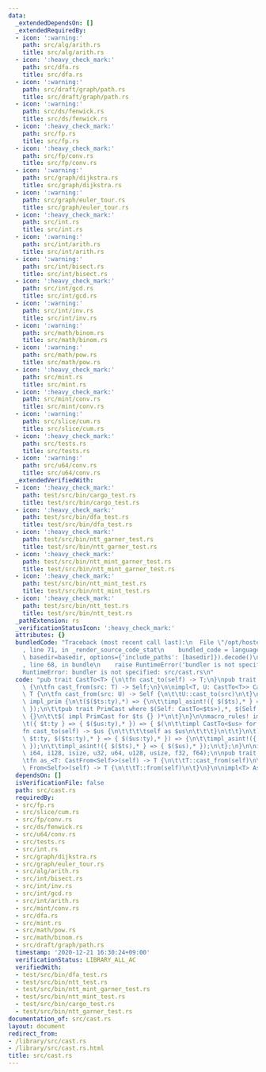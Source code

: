 ```yaml
---
data:
  _extendedDependsOn: []
  _extendedRequiredBy:
  - icon: ':warning:'
    path: src/alg/arith.rs
    title: src/alg/arith.rs
  - icon: ':heavy_check_mark:'
    path: src/dfa.rs
    title: src/dfa.rs
  - icon: ':warning:'
    path: src/draft/graph/path.rs
    title: src/draft/graph/path.rs
  - icon: ':warning:'
    path: src/ds/fenwick.rs
    title: src/ds/fenwick.rs
  - icon: ':heavy_check_mark:'
    path: src/fp.rs
    title: src/fp.rs
  - icon: ':heavy_check_mark:'
    path: src/fp/conv.rs
    title: src/fp/conv.rs
  - icon: ':warning:'
    path: src/graph/dijkstra.rs
    title: src/graph/dijkstra.rs
  - icon: ':warning:'
    path: src/graph/euler_tour.rs
    title: src/graph/euler_tour.rs
  - icon: ':heavy_check_mark:'
    path: src/int.rs
    title: src/int.rs
  - icon: ':warning:'
    path: src/int/arith.rs
    title: src/int/arith.rs
  - icon: ':warning:'
    path: src/int/bisect.rs
    title: src/int/bisect.rs
  - icon: ':heavy_check_mark:'
    path: src/int/gcd.rs
    title: src/int/gcd.rs
  - icon: ':warning:'
    path: src/int/inv.rs
    title: src/int/inv.rs
  - icon: ':warning:'
    path: src/math/binom.rs
    title: src/math/binom.rs
  - icon: ':warning:'
    path: src/math/pow.rs
    title: src/math/pow.rs
  - icon: ':heavy_check_mark:'
    path: src/mint.rs
    title: src/mint.rs
  - icon: ':heavy_check_mark:'
    path: src/mint/conv.rs
    title: src/mint/conv.rs
  - icon: ':warning:'
    path: src/slice/cum.rs
    title: src/slice/cum.rs
  - icon: ':heavy_check_mark:'
    path: src/tests.rs
    title: src/tests.rs
  - icon: ':warning:'
    path: src/u64/conv.rs
    title: src/u64/conv.rs
  _extendedVerifiedWith:
  - icon: ':heavy_check_mark:'
    path: test/src/bin/cargo_test.rs
    title: test/src/bin/cargo_test.rs
  - icon: ':heavy_check_mark:'
    path: test/src/bin/dfa_test.rs
    title: test/src/bin/dfa_test.rs
  - icon: ':heavy_check_mark:'
    path: test/src/bin/ntt_garner_test.rs
    title: test/src/bin/ntt_garner_test.rs
  - icon: ':heavy_check_mark:'
    path: test/src/bin/ntt_mint_garner_test.rs
    title: test/src/bin/ntt_mint_garner_test.rs
  - icon: ':heavy_check_mark:'
    path: test/src/bin/ntt_mint_test.rs
    title: test/src/bin/ntt_mint_test.rs
  - icon: ':heavy_check_mark:'
    path: test/src/bin/ntt_test.rs
    title: test/src/bin/ntt_test.rs
  _pathExtension: rs
  _verificationStatusIcon: ':heavy_check_mark:'
  attributes: {}
  bundledCode: "Traceback (most recent call last):\n  File \"/opt/hostedtoolcache/Python/3.9.1/x64/lib/python3.9/site-packages/onlinejudge_verify/documentation/build.py\"\
    , line 71, in _render_source_code_stat\n    bundled_code = language.bundle(stat.path,\
    \ basedir=basedir, options={'include_paths': [basedir]}).decode()\n  File \"/opt/hostedtoolcache/Python/3.9.1/x64/lib/python3.9/site-packages/onlinejudge_verify/languages/user_defined.py\"\
    , line 68, in bundle\n    raise RuntimeError('bundler is not specified: {}'.format(path.as_posix()))\n\
    RuntimeError: bundler is not specified: src/cast.rs\n"
  code: "pub trait CastTo<T> {\n\tfn cast_to(self) -> T;\n}\npub trait CastFrom<T>\
    \ {\n\tfn cast_from(src: T) -> Self;\n}\n\nimpl<T, U: CastTo<T>> CastFrom<U> for\
    \ T {\n\tfn cast_from(src: U) -> Self {\n\t\tU::cast_to(src)\n\t}\n}\n\nmacro_rules!\
    \ impl_prim {\n\t($($ts:ty),*) => {\n\t\timpl_asint!({ $($ts),* } => { $($ts),*\
    \ });\n\t\tpub trait PrimCast where $(Self: CastTo<$ts>),*, $(Self: CastFrom<$ts>),*\
    \ {}\n\t\t$( impl PrimCast for $ts {} )*\n\t}\n}\n\nmacro_rules! impl_asint {\n\
    \t({ $t:ty } => { $($us:ty),* }) => { $(\n\t\timpl CastTo<$us> for $t {\n\t\t\t\
    fn cast_to(self) -> $us {\n\t\t\t\tself as $us\n\t\t\t}\n\t\t}\n\t)* };\n\t({\
    \ $t:ty, $($ts:ty),* } => { $($us:ty),* }) => {\n\t\timpl_asint!({ $t } => { $($us),*\
    \ });\n\t\timpl_asint!({ $($ts),* } => { $($us),* });\n\t};\n}\n\nimpl_prim!(i32,\
    \ i64, i128, isize, u32, u64, u128, usize, f32, f64);\n\npub trait As: Sized {\n\
    \tfn as_<T: CastFrom<Self>>(self) -> T {\n\t\tT::cast_from(self)\n\t}\n\tfn into_<T:\
    \ From<Self>>(self) -> T {\n\t\tT::from(self)\n\t}\n}\n\nimpl<T> As for T {}\n"
  dependsOn: []
  isVerificationFile: false
  path: src/cast.rs
  requiredBy:
  - src/fp.rs
  - src/slice/cum.rs
  - src/fp/conv.rs
  - src/ds/fenwick.rs
  - src/u64/conv.rs
  - src/tests.rs
  - src/int.rs
  - src/graph/dijkstra.rs
  - src/graph/euler_tour.rs
  - src/alg/arith.rs
  - src/int/bisect.rs
  - src/int/inv.rs
  - src/int/gcd.rs
  - src/int/arith.rs
  - src/mint/conv.rs
  - src/dfa.rs
  - src/mint.rs
  - src/math/pow.rs
  - src/math/binom.rs
  - src/draft/graph/path.rs
  timestamp: '2020-12-21 16:30:24+09:00'
  verificationStatus: LIBRARY_ALL_AC
  verifiedWith:
  - test/src/bin/dfa_test.rs
  - test/src/bin/ntt_test.rs
  - test/src/bin/ntt_mint_garner_test.rs
  - test/src/bin/ntt_mint_test.rs
  - test/src/bin/cargo_test.rs
  - test/src/bin/ntt_garner_test.rs
documentation_of: src/cast.rs
layout: document
redirect_from:
- /library/src/cast.rs
- /library/src/cast.rs.html
title: src/cast.rs
---
```

